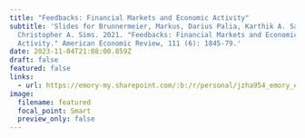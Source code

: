 ```yaml
---
title: "Feedbacks: Financial Markets and Economic Activity"
subtitle: 'Slides for Brunnermeier, Markus, Darius Palia, Karthik A. Sastry, and
  Christopher A. Sims. 2021. "Feedbacks: Financial Markets and Economic
  Activity." American Economic Review, 111 (6): 1845-79.'
date: 2023-11-04T21:08:00.859Z
draft: false
featured: false
links:
  - url: https://emory-my.sharepoint.com/:b:/r/personal/jzha954_emory_edu/Documents/2023Fall/Sims2021/BPSS_AER2021_slides.pdf?csf=1&web=1&e=RqlDvu
image:
  filename: featured
  focal_point: Smart
  preview_only: false
---
```

